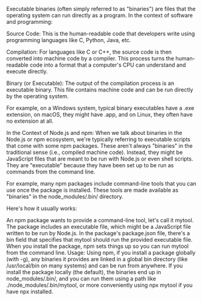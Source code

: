 Executable binaries (often simply referred to as "binaries") are files that the operating system can run directly as a program. In the context of software and programming:

Source Code: This is the human-readable code that developers write using programming languages like C, Python, Java, etc.

Compilation: For languages like C or C++, the source code is then converted into machine code by a compiler. This process turns the human-readable code into a format that a computer's CPU can understand and execute directly.

Binary (or Executable): The output of the compilation process is an executable binary. This file contains machine code and can be run directly by the operating system.

For example, on a Windows system, typical binary executables have a .exe extension, on macOS, they might have .app, and on Linux, they often have no extension at all.

In the Context of Node.js and npm:
When we talk about binaries in the Node.js or npm ecosystem, we're typically referring to executable scripts that come with some npm packages. These aren't always "binaries" in the traditional sense (i.e., compiled machine code). Instead, they might be JavaScript files that are meant to be run with Node.js or even shell scripts. They are "executable" because they have been set up to be run as commands from the command line.

For example, many npm packages include command-line tools that you can use once the package is installed. These tools are made available as "binaries" in the node_modules/.bin/ directory.

Here's how it usually works:

An npm package wants to provide a command-line tool, let's call it mytool.
The package includes an executable file, which might be a JavaScript file written to be run by Node.js.
In the package's package.json file, there's a bin field that specifies that mytool should run the provided executable file.
When you install the package, npm sets things up so you can run mytool from the command line.
Usage:
Using npm, if you install a package globally (with -g), any binaries it provides are linked in a global bin directory (like /usr/local/bin on many systems) and can be run from anywhere. If you install the package locally (the default), the binaries end up in node_modules/.bin/, and you can run them using a path like ./node_modules/.bin/mytool, or more conveniently using npx mytool if you have npx installed.